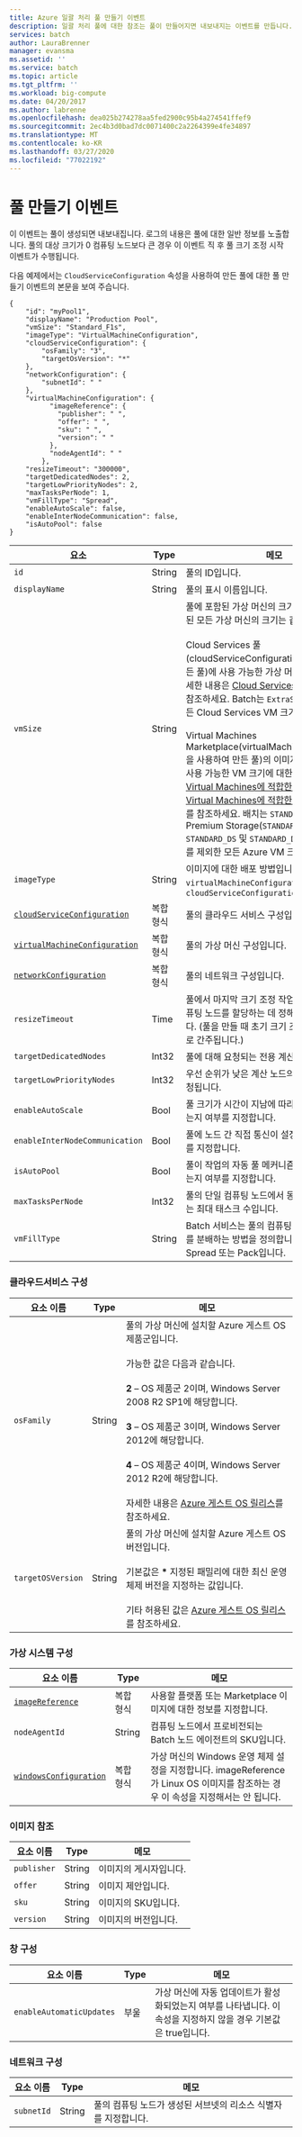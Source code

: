 ```yaml
---
title: Azure 일괄 처리 풀 만들기 이벤트
description: 일괄 처리 풀에 대한 참조는 풀이 만들어지면 내보내지는 이벤트를 만듭니다. 로그의 내용은 풀에 대한 일반 정보를 노출합니다.
services: batch
author: LauraBrenner
manager: evansma
ms.assetid: ''
ms.service: batch
ms.topic: article
ms.tgt_pltfrm: ''
ms.workload: big-compute
ms.date: 04/20/2017
ms.author: labrenne
ms.openlocfilehash: dea025b274278aa5fed2900c95b4a274541ffef9
ms.sourcegitcommit: 2ec4b3d0bad7dc0071400c2a2264399e4fe34897
ms.translationtype: MT
ms.contentlocale: ko-KR
ms.lasthandoff: 03/27/2020
ms.locfileid: "77022192"
---
```

# <a name="pool-create-event"></a>풀 만들기 이벤트

 이 이벤트는 풀이 생성되면 내보내집니다. 로그의 내용은 풀에 대한 일반 정보를 노출합니다. 풀의 대상 크기가 0 컴퓨팅 노드보다 큰 경우 이 이벤트 직 후 풀 크기 조정 시작 이벤트가 수행됩니다.

 다음 예제에서는 `CloudServiceConfiguration` 속성을 사용하여 만든 풀에 대한 풀 만들기 이벤트의 본문을 보여 주습니다.

```
{
    "id": "myPool1",
    "displayName": "Production Pool",
    "vmSize": "Standard_F1s",
    "imageType": "VirtualMachineConfiguration",
    "cloudServiceConfiguration": {
        "osFamily": "3",
        "targetOsVersion": "*"
    },
    "networkConfiguration": {
        "subnetId": " "
    },
    "virtualMachineConfiguration": {
          "imageReference": {
            "publisher": " ",
            "offer": " ",
            "sku": " ",
            "version": " "
          },
          "nodeAgentId": " "
        },
    "resizeTimeout": "300000",
    "targetDedicatedNodes": 2,
    "targetLowPriorityNodes": 2,
    "maxTasksPerNode": 1,
    "vmFillType": "Spread",
    "enableAutoScale": false,
    "enableInterNodeCommunication": false,
    "isAutoPool": false
}
```

|요소|Type|메모|
|-------------|----------|-----------|
|`id`|String|풀의 ID입니다.|
|`displayName`|String|풀의 표시 이름입니다.|
|`vmSize`|String|풀에 포함된 가상 머신의 크기입니다. 풀에 포함된 모든 가상 머신의 크기는 같습니다. <br/><br/> Cloud Services 풀(cloudServiceConfiguration을 사용하여 만든 풀)에 사용 가능한 가상 머신 크기에 대한 자세한 내용은 [Cloud Services에 적합한 크기](https://azure.microsoft.com/documentation/articles/cloud-services-sizes-specs/)를 참조하세요. Batch는 `ExtraSmall`을 제외한 모든 Cloud Services VM 크기를 지원합니다.<br/><br/> Virtual Machines Marketplace(virtualMachineConfiguration을 사용하여 만든 풀)의 이미지를 사용한 풀에 사용 가능한 VM 크기에 대한 자세한 내용은 [Virtual Machines에 적합한 크기](https://azure.microsoft.com/documentation/articles/virtual-machines-linux-sizes/)(Linux) 또는 [Virtual Machines에 적합한 크기](https://azure.microsoft.com/documentation/articles/virtual-machines-windows-sizes/)(Windows)를 참조하세요. 배치는 `STANDARD_A0`및 Premium Storage(`STANDARD_GS`, `STANDARD_DS` 및 `STANDARD_DSV2` 시리즈) 크기를 제외한 모든 Azure VM 크기를 지원합니다.|
|`imageType`|String|이미지에 대한 배포 방법입니다. 지원되는 `virtualMachineConfiguration` 값은 또는`cloudServiceConfiguration`|
|[`cloudServiceConfiguration`](#bk_csconf)|복합 형식|풀의 클라우드 서비스 구성입니다.|
|[`virtualMachineConfiguration`](#bk_vmconf)|복합 형식|풀의 가상 머신 구성입니다.|
|[`networkConfiguration`](#bk_netconf)|복합 형식|풀의 네트워크 구성입니다.|
|`resizeTimeout`|Time|풀에서 마지막 크기 조정 작업에 지정된 풀에 컴퓨팅 노드를 할당하는 데 정해진 제한 시간입니다.  (풀을 만들 때 초기 크기 조정은 크기 조정으로 간주됩니다.)|
|`targetDedicatedNodes`|Int32|풀에 대해 요청되는 전용 계산 노드 수입니다.|
|`targetLowPriorityNodes`|Int32|우선 순위가 낮은 계산 노드의 수로 풀에 대해 요청됩니다.|
|`enableAutoScale`|Bool|풀 크기가 시간이 지남에 따라 자동으로 조정되는지 여부를 지정합니다.|
|`enableInterNodeCommunication`|Bool|풀에 노드 간 직접 통신이 설정되어 있는지 여부를 지정합니다.|
|`isAutoPool`|Bool|풀이 작업의 자동 풀 메커니즘을 통해 만들어졌는지 여부를 지정합니다.|
|`maxTasksPerNode`|Int32|풀의 단일 컴퓨팅 노드에서 동시에 실행할 수 있는 최대 태스크 수입니다.|
|`vmFillType`|String|Batch 서비스는 풀의 컴퓨팅 노드 간에 태스크를 분배하는 방법을 정의합니다. 유효한 값은 Spread 또는 Pack입니다.|

###  <a name="cloudserviceconfiguration"></a><a name="bk_csconf"></a>클라우드서비스 구성

|요소 이름|Type|메모|
|------------------|----------|-----------|
|`osFamily`|String|풀의 가상 머신에 설치할 Azure 게스트 OS 제품군입니다.<br /><br /> 가능한 값은 다음과 같습니다.<br /><br /> **2** – OS 제품군 2이며, Windows Server 2008 R2 SP1에 해당합니다.<br /><br /> **3** – OS 제품군 3이며, Windows Server 2012에 해당합니다.<br /><br /> **4** – OS 제품군 4이며, Windows Server 2012 R2에 해당합니다.<br /><br /> 자세한 내용은 [Azure 게스트 OS 릴리스](https://azure.microsoft.com/documentation/articles/cloud-services-guestos-update-matrix/#releases)를 참조하세요.|
|`targetOSVersion`|String|풀의 가상 머신에 설치할 Azure 게스트 OS 버전입니다.<br /><br /> 기본값은 **\*** 지정된 패밀리에 대한 최신 운영 체제 버전을 지정하는 값입니다.<br /><br /> 기타 허용된 값은 [Azure 게스트 OS 릴리스](https://azure.microsoft.com/documentation/articles/cloud-services-guestos-update-matrix/#releases)를 참조하세요.|

###  <a name="virtualmachineconfiguration"></a><a name="bk_vmconf"></a>가상 시스템 구성

|요소 이름|Type|메모|
|------------------|----------|-----------|
|[`imageReference`](#bk_imgref)|복합 형식|사용할 플랫폼 또는 Marketplace 이미지에 대한 정보를 지정합니다.|
|`nodeAgentId`|String|컴퓨팅 노드에서 프로비전되는 Batch 노드 에이전트의 SKU입니다.|
|[`windowsConfiguration`](#bk_winconf)|복합 형식|가상 머신의 Windows 운영 체제 설정을 지정합니다. imageReference가 Linux OS 이미지를 참조하는 경우 이 속성을 지정해서는 안 됩니다.|

###  <a name="imagereference"></a><a name="bk_imgref"></a>이미지 참조

|요소 이름|Type|메모|
|------------------|----------|-----------|
|`publisher`|String|이미지의 게시자입니다.|
|`offer`|String|이미지 제안입니다.|
|`sku`|String|이미지의 SKU입니다.|
|`version`|String|이미지의 버전입니다.|

###  <a name="windowsconfiguration"></a><a name="bk_winconf"></a>창 구성

|요소 이름|Type|메모|
|------------------|----------|-----------|
|`enableAutomaticUpdates`|부울|가상 머신에 자동 업데이트가 활성화되었는지 여부를 나타냅니다. 이 속성을 지정하지 않을 경우 기본값은 true입니다.|

###  <a name="networkconfiguration"></a><a name="bk_netconf"></a>네트워크 구성

|요소 이름|Type|메모|
|------------------|--------------|----------|
|`subnetId`|String|풀의 컴퓨팅 노드가 생성된 서브넷의 리소스 식별자를 지정합니다.|
